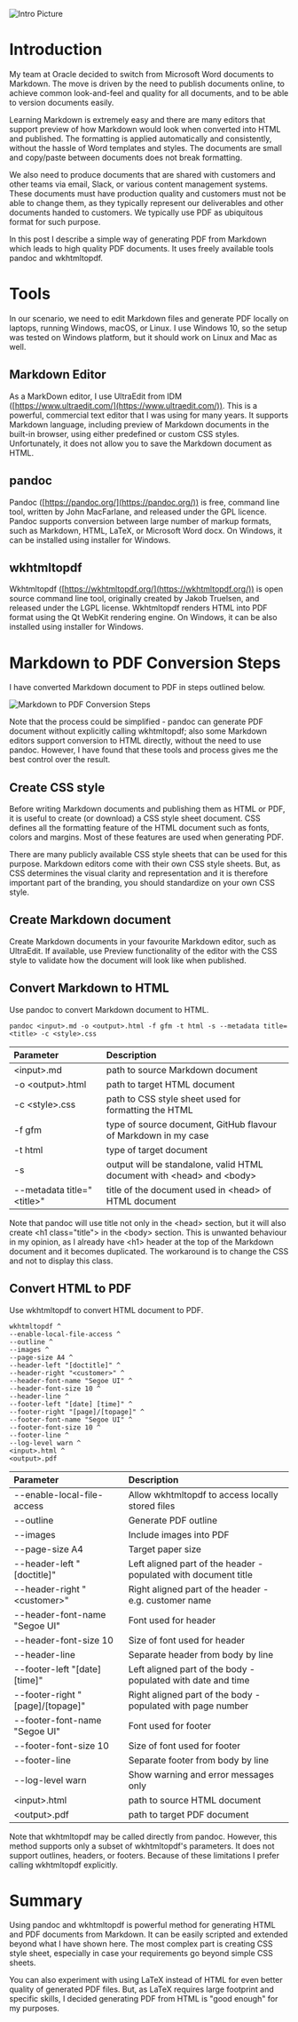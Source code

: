 
![Intro Picture](/images/2020-10-08-converting-markdown-to-pdf/lekarna-Kuks.jpg)

# __Introduction__

My team at Oracle decided to switch from Microsoft Word documents to Markdown.
The move is driven by the need to publish documents online, to achieve common
look-and-feel and quality for all documents, and to be able to version documents
easily.

Learning Markdown is extremely easy and there are many editors that support
preview of how Markdown would look when converted into HTML and published. The
formatting is applied automatically and consistently, without the hassle of
Word templates and styles. The documents are small and copy/paste between 
documents does not break formatting.

We also need to produce documents that are shared with customers and other
teams via email, Slack, or various content management systems. These documents
must have production quality and customers must not be able to change them,
as they typically represent our deliverables and other documents handed to
customers. We typically use PDF as ubiquitous format for such purpose.

In this post I describe a simple way of generating PDF from Markdown which 
leads to high quality PDF documents. It uses freely available tools pandoc
and wkhtmltopdf.

# __Tools__

In our scenario, we need to edit Markdown files and generate PDF locally on
laptops, running Windows, macOS, or Linux. I use Windows 10, so the setup
was tested on Windows platform, but it should work on Linux and Mac as well.

## __Markdown Editor__

As a MarkDown editor, I use UltraEdit from IDM ([https://www.ultraedit.com/](https://www.ultraedit.com/)).
This is a powerful, commercial text editor that I was using for many years.
It supports Markdown language, including preview of Markdown documents in the
built-in browser, using either predefined or custom CSS styles. Unfortunately,
it does not allow you to save the Markdown document as HTML.

## __pandoc__

Pandoc ([https://pandoc.org/](https://pandoc.org/)) is free, command line tool,
written by John MacFarlane, and released under the GPL licence. Pandoc supports
conversion between large number of markup formats, such as Markdown, HTML,
LaTeX, or Microsoft Word docx. On Windows, it can be installed using
installer for Windows.

## __wkhtmltopdf__

Wkhtmltopdf ([https://wkhtmltopdf.org/](https://wkhtmltopdf.org/)) is open
source command line tool, originally created by Jakob Truelsen, and released
under the LGPL license. Wkhtmltopdf renders HTML into PDF format using the Qt
WebKit rendering engine. On Windows, it can be also installed using
installer for Windows.

# __Markdown to PDF Conversion Steps__

I have converted Markdown document to PDF in steps outlined below.

![Markdown to PDF Conversion Steps](/images/2020-10-08-converting-markdown-to-pdf/markdown-to-pdf-conversion-steps.jpg)

Note that the process could be simplified - pandoc can generate PDF document
without explicitly calling wkhtmltopdf; also some Markdown editors support
conversion to HTML directly, without the need to use pandoc. However, I have 
found that these tools and process gives me the best control over the result.

## __Create CSS style__

Before writing Markdown documents and publishing them as HTML or PDF, it is 
useful to create (or download) a CSS style sheet document. CSS defines
all the formatting feature of the HTML document such as fonts, colors and
margins. Most of these features are used when generating PDF.

There are many publicly available CSS style sheets that can be used for this
purpose. Markdown editors come with their own CSS style sheets. But, as CSS
determines the visual clarity and representation and it is therefore important
part of the branding, you should standardize on your own CSS style.

## __Create Markdown document__

Create Markdown documents in your favourite Markdown editor, such as UltraEdit.
If available, use Preview functionality of the editor with the CSS style to
validate how the document will look like when published.

## __Convert Markdown to HTML__

Use pandoc to convert Markdown document to HTML.

```
pandoc <input>.md -o <output>.html -f gfm -t html -s --metadata title=<title> -c <style>.css
```

Parameter                     | Description
:--------                     | :----------
\<input\>.md                  | path to source Markdown document
-o \<output\>.html            | path to target HTML document
-c \<style\>.css              | path to CSS style sheet used for formatting the HTML
-f gfm                        | type of source document, GitHub flavour of Markdown in my case
-t html                       | type of target document 
-s                            | output will be standalone, valid HTML document with \<head\> and \<body\>
--metadata title="\<title\>"  | title of the document used in \<head\> of HTML document

Note that pandoc will use title not only in the \<head\> section, but it will
also create \<h1 class="title"\> in the \<body\> section. This is unwanted 
behaviour in my opinion, as I already have \<h1\> header at the top of the
Markdown document and it becomes duplicated. The workaround is to change the
CSS and not to display this class.

## __Convert HTML to PDF__

Use wkhtmltopdf to convert HTML document to PDF.

```
wkhtmltopdf ^
--enable-local-file-access ^
--outline ^
--images ^
--page-size A4 ^
--header-left "[doctitle]" ^
--header-right "<customer>" ^
--header-font-name "Segoe UI" ^
--header-font-size 10 ^
--header-line ^
--footer-left "[date] [time]" ^
--footer-right "[page]/[topage]" ^
--footer-font-name "Segoe UI" ^
--footer-font-size 10 ^
--footer-line ^
--log-level warn ^
<input>.html ^
<output>.pdf
```

Parameter                             | Description
:--------                             | :----------
--enable-local-file-access            | Allow wkhtmltopdf to access locally stored files
--outline                             | Generate PDF outline
--images                              | Include images into PDF
--page-size A4                        | Target paper size
--header-left "\[doctitle\]"          | Left aligned part of the header - populated with document title
--header-right "\<customer\>"         | Right aligned part of the header - e.g. customer name
--header-font-name "Segoe UI"         | Font used for header
--header-font-size 10                 | Size of font used for header
--header-line                         | Separate header from body by line
--footer-left "\[date\] \[time\]"     | Left aligned part of the body - populated with date and time
--footer-right "\[page\]/\[topage\]"  | Right aligned part of the body - populated with page number
--footer-font-name "Segoe UI"         | Font used for footer
--footer-font-size 10                 | Size of font used for footer
--footer-line                         | Separate footer from body by line
--log-level warn                      | Show warning and error messages only
\<input\>.html                        | path to source HTML document
\<output\>.pdf                        | path to target PDF document

Note that wkhtmltopdf may be called directly from pandoc. However, this method
supports only a subset of wkhtmltopdf's parameters. It does not support
outlines, headers, or footers. Because of these limitations I prefer calling
wkhtmltopdf explicitly.

# __Summary__

Using pandoc and wkhtmltopdf is powerful method for generating HTML and PDF documents
from Markdown. It can be easily scripted and extended beyond what I have shown here.
The most complex part is creating CSS style sheet, especially in case your requirements
go beyond simple CSS sheets.

You can also experiment with using LaTeX instead of HTML for even better quality of
generated PDF files. But, as LaTeX requires large footprint and specific skills, I
decided generating PDF from HTML is "good enough" for my purposes.


